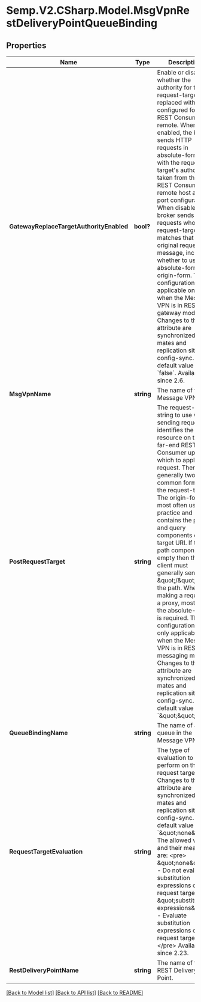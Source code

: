 # Semp.V2.CSharp.Model.MsgVpnRestDeliveryPointQueueBinding
## Properties

Name | Type | Description | Notes
------------ | ------------- | ------------- | -------------
**GatewayReplaceTargetAuthorityEnabled** | **bool?** | Enable or disable whether the authority for the request-target is replaced with that configured for the REST Consumer remote. When enabled, the broker sends HTTP requests in absolute-form, with the request-target&#x27;s authority taken from the REST Consumer&#x27;s remote host and port configuration. When disabled, the broker sends HTTP requests whose request-target matches that of the original request message, including whether to use absolute-form or origin-form. This configuration is applicable only when the Message VPN is in REST gateway mode. Changes to this attribute are synchronized to HA mates and replication sites via config-sync. The default value is &#x60;false&#x60;. Available since 2.6. | [optional] 
**MsgVpnName** | **string** | The name of the Message VPN. | [optional] 
**PostRequestTarget** | **string** | The request-target string to use when sending requests. It identifies the target resource on the far-end REST Consumer upon which to apply the request. There are generally two common forms for the request-target. The origin-form is most often used in practice and contains the path and query components of the target URI. If the path component is empty then the client must generally send a \&quot;/\&quot; as the path. When making a request to a proxy, most often the absolute-form is required. This configuration is only applicable when the Message VPN is in REST messaging mode. Changes to this attribute are synchronized to HA mates and replication sites via config-sync. The default value is &#x60;\&quot;\&quot;&#x60;. | [optional] 
**QueueBindingName** | **string** | The name of a queue in the Message VPN. | [optional] 
**RequestTargetEvaluation** | **string** | The type of evaluation to perform on the request target. Changes to this attribute are synchronized to HA mates and replication sites via config-sync. The default value is &#x60;\&quot;none\&quot;&#x60;. The allowed values and their meaning are:  &lt;pre&gt; \&quot;none\&quot; - Do not evaluate substitution expressions on the request target. \&quot;substitution-expressions\&quot; - Evaluate substitution expressions on the request target. &lt;/pre&gt;  Available since 2.23. | [optional] 
**RestDeliveryPointName** | **string** | The name of the REST Delivery Point. | [optional] 

[[Back to Model list]](../README.md#documentation-for-models) [[Back to API list]](../README.md#documentation-for-api-endpoints) [[Back to README]](../README.md)

